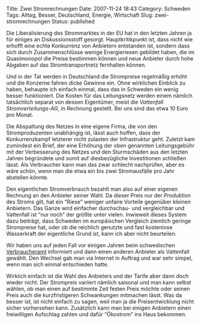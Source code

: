 Title: Zwei Stromrechnungen
Date: 2007-11-24 18:43
Category: Schweden
Tags: Alltag, Besser, Deutschland, Energie, Wirtschaft
Slug: zwei-stromrechnungen
Status: published

Die Liberalisierung des Strommarktes in der EU hat in den letzten Jahren
ja für einiges an Diskussionsstoff gesorgt. Hauptkritikpunkt ist, dass
nicht wie erhofft eine echte Konkurrenz von Anbietern entstanden ist,
sondern dass sich durch Zusammenschlüsse wenige Energieriesen gebildet
haben, die im Quasimonopol die Preise bestimmen können und neue Anbieter
durch hohe Abgaben auf das Stromtransportnetz fernhalten können.

Und in der Tat werden in Deutschland die Strompreise regelmäßig erhöht
und die Konzerne fahren dicke Gewinne ein. Ohne wirklichen Einblick zu
haben, behaupte ich einfach einmal, dass das in Schweden ein wenig
besser funktioniert. Die Kosten für das Leitungsnetz werden einem
nämlich tatsächlich separat von dessen Eigentümer, meist die *Vattenfall
Stromverteilungs-AG*, in Rechnung gestellt. Bei uns sind das etwa 10
Euro pro Monat.

Die Abspaltung des Netzes in eine eigene Firma, die von den
Stromproduzenten unabhängig ist, lässt auch hoffen, dass der
Konkurrenzkampf letzterer nicht zulasten der Infrastruktur geht. Zuletzt
kam zumindest ein Brief, der eine Erhöhung der oben genannten
Leitungsgebühr mit der Verbesserung des Netzes und den Sturmschäden aus
den letzten Jahren begründete und somit auf diesbezügliche Investitionen
schließen lässt. Als Verbraucher kann man das zwar schlecht nachprüfen,
aber es wäre schön, wenn man die etwa ein bis zwei Stromausfälle pro
Jahr abstellen könnte.

Den eigentlichen Stromverbrauch bezahlt man also auf einer eigenen
Rechnung an den Anbieter seiner Wahl. Da dieser Preis nur der
*Produktion* des Stroms gilt, hat ein “Riese” weniger unfaire Vorteile
gegenüber kleinen Anbietern. Das Ganze wird einfacher durchschau- und
vergleichbar und Vattenfall ist “nur noch” der größte unter vielen.
Inwieweit dieses System dazu beiträgt, dass Schweden im europäischen
Vergleich ziemlich geringe Strompreise hat, oder ob die reichlich
genutzte und fast kostenlose Wasserkraft der eigentliche Grund ist, kann
ich aber nicht beurteilen.

Wir haben uns auf jeden Fall vor einigen Jahren beim schwedischen
[Verbraucheramt](http://www.elpriser.konsumentverket.se/) informiert und
dann einen anderen Anbieter als Vattenfall gewählt. Den Wechsel gab man
via Internet in Auftrag und war sehr simpel, wenn man sich einmal
entschieden hatte.

Wirklich einfach ist die Wahl des Anbieters und der Tarife aber dann
doch wieder nicht. Der Strompreis variiert nämlich saisonal und man kann
selbst wählen, ob man einen auf bestimmte Zeit festen Preis möchte oder
seinen Preis auch die kurzfristigeren Schwankungen mitmachen lässt. Was
da besser ist, ist nicht einfach zu sagen, weil man ja die
Preisentwicklung nicht sicher vorhersehen kann. Zusätzlich kann man bei
einigen Anbietern einen freiwilligen Aufschlag zahlen und dafür
“Ökostrom” ins Haus bekommen.

